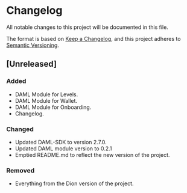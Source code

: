 # Changelog


All notable changes to this project will be documented in this file.

The format is based on [Keep a Changelog](https://keepachangelog.com/en/1.0.0/),
and this project adheres to [Semantic Versioning](https://semver.org/spec/v2.0.0.html).

## [Unreleased]

### Added

- DAML Module for Levels.
- DAML Module for Wallet.
- DAML Module for Onboarding.
- Changelog.

### Changed

- Updated DAML-SDK to version 2.7.0.
- Updated DAML module version to 0.2.1
- Emptied README.md to reflect the new version of the project.

### Removed

- Everything from the Dion version of the project.